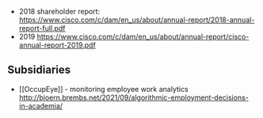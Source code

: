 

- 2018 shareholder report: https://www.cisco.com/c/dam/en_us/about/annual-report/2018-annual-report-full.pdf
- 2019 https://www.cisco.com/c/dam/en_us/about/annual-report/cisco-annual-report-2019.pdf

## Subsidiaries
- [[OccupEye]] - monitoring employee work analytics http://bjoern.brembs.net/2021/09/algorithmic-employment-decisions-in-academia/